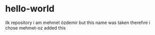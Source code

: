# hello-world
ilk repository
i am mehmet özdemir 
but this name was taken 
therefıre i chose mehmet-oz
added this
